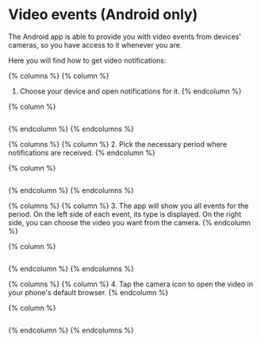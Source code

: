 # Video events (Android only)

The Android app is able to provide you with video events from devices' cameras, so you have access to it whenever you are.

Here you will find how to get video notifications:

{% columns %}
{% column %}
1. Choose your device and open notifications for it.
{% endcolumn %}

{% column %}
<figure><img src="https://www.navixy.com/wp-content/uploads/2022/05/overall-view-of-tracker-x-gps-monitor-android-with-events-marked.png" alt=""><figcaption></figcaption></figure>


{% endcolumn %}
{% endcolumns %}

{% columns %}
{% column %}
2. Pick the necessary period where notifications are received.
{% endcolumn %}

{% column %}
<figure><img src="https://www.navixy.com/wp-content/uploads/2022/05/chose-event-period-x-gps-monitor-androoid-2.png" alt=""><figcaption></figcaption></figure>


{% endcolumn %}
{% endcolumns %}

{% columns %}
{% column %}
3. The app will show you all events for the period. On the left side of each event, its type is displayed. On the right side, you can choose the video you want from the camera.
{% endcolumn %}

{% column %}
<figure><img src="https://www.navixy.com/wp-content/uploads/2022/05/list-of-events-with-videos-x-gps-monitor-android.png" alt=""><figcaption></figcaption></figure>


{% endcolumn %}
{% endcolumns %}

{% columns %}
{% column %}
4. Tap the camera icon to open the video in your phone's default browser.
{% endcolumn %}

{% column %}
<figure><img src="https://www.navixy.com/wp-content/uploads/2022/05/event-video-example-x-gps-monitor-android.png" alt=""><figcaption></figcaption></figure>


{% endcolumn %}
{% endcolumns %}
